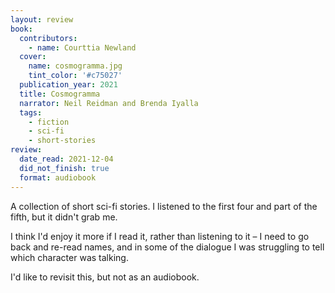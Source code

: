 ```yaml
---
layout: review
book:
  contributors:
    - name: Courttia Newland
  cover:
    name: cosmogramma.jpg
    tint_color: '#c75027'
  publication_year: 2021
  title: Cosmogramma
  narrator: Neil Reidman and Brenda Iyalla
  tags:
    - fiction
    - sci-fi
    - short-stories
review:
  date_read: 2021-12-04
  did_not_finish: true
  format: audiobook
---
```


A collection of short sci-fi stories.
I listened to the first four and part of the fifth, but it didn't grab me.

I think I'd enjoy it more if I read it, rather than listening to it – I need to go back and re-read names, and in some of the dialogue I was struggling to tell which character was talking.

I'd like to revisit this, but not as an audiobook.

